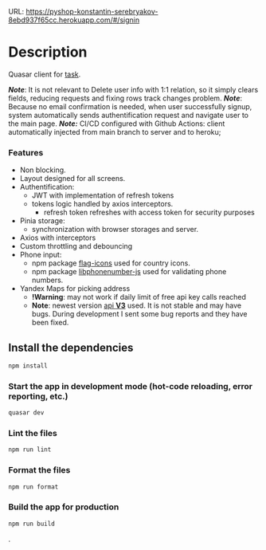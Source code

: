 URL: https://pyshop-konstantin-serebryakov-8ebd937f65cc.herokuapp.com/#/signin

# Description

Quasar client for [task](https://jl.pyshop.ru/tasks/typescript-dev/).

**_Note_**: It is not relevant to Delete user info with 1:1 relation, so it simply clears fields, reducing requests and fixing rows track changes problem.
**_Note_**: Because no email confirmation is needed, when user successfully signup, system automatically sends authentification request and navigate user to the main page.
**_Note:_** CI/CD configured with Github Actions: client automatically injected from main branch to server and to heroku;

### Features

- Non blocking.
- Layout designed for all screens.
- Authentification:
  - JWT with implementation of refresh tokens
  - tokens logic handled by axios interceptors.
    - refresh token refreshes with access token for security purposes
- Pinia storage:
  - synchronization with browser storages and server.
- Axios with interceptors
- Custom throttling and debouncing
- Phone input:
  - npm package [flag-icons](https://www.npmjs.com/package/flag-icons) used for country icons.
  - npm package [libphonenumber-js](https://www.npmjs.com/package/libphonenumber-js) used for validating phone numbers.
- Yandex Maps for picking address
  - **!Warning**: may not work if daily limit of free api key calls reached
  - **Note**: newest version [api **V3**](https://yandex.ru/dev/jsapi30/doc/ru/dg/concepts/typescript) used. It is not stable and may have bugs. During development I sent some bug reports and they have been fixed.

## Install the dependencies

```bash
npm install
```

### Start the app in development mode (hot-code reloading, error reporting, etc.)

```bash
quasar dev
```

### Lint the files

```bash
npm run lint
```

### Format the files

```bash
npm run format
```

### Build the app for production

```bash
npm run build
```
.
